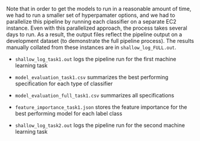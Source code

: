 Note that in order to get the models to run in a reasonable amount of time, we had to run a smaller set of hyperpamater options, and we had to parallelize this pipeline by running each classifier on a separate EC2 instance. Even with this parallelized approach, the process takes several days to run. As a result, the output files reflect the pipeline output on a development dataset (to demonstrate the full pipeline process). The results manually collated from these instances are in `shallow_log_FULL.out`. 


- `shallow_log_task1.out` logs the pipeline run for the first machine learning task 
- `model_evaluation_task1.csv` summarizes the best performing specification for each type of classifier 
- `model_evaluation_full_task1.csv` summarizes all specifications 
- `feature_importance_task1.json` stores the feature importance for the best performing model for each label class 

- `shallow_log_task2.out` logs the pipeline run for the second machine learning task 
